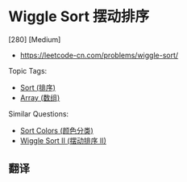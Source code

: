 # Wiggle Sort 摆动排序

[280] [Medium]

- https://leetcode-cn.com/problems/wiggle-sort/

Topic Tags:

- [Sort (排序)](https://leetcode-cn.com/tag/sort/)
- [Array (数组)](https://leetcode-cn.com/tag/array/)

Similar Questions:

- [Sort Colors (颜色分类)](https://leetcode-cn.com/problems/sort-colors/)
- [Wiggle Sort II (摆动排序 II)](https://leetcode-cn.com/problems/wiggle-sort-ii/)

## 翻译
